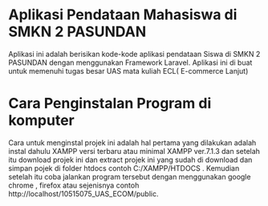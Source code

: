 # Aplikasi Pendataan Mahasiswa di SMKN 2 PASUNDAN

Aplikasi ini adalah berisikan kode-kode aplikasi pendataan Siswa di SMKN 2 PASUNDAN dengan menggunakan Framework Laravel. Aplikasi ini di buat untuk memenuhi tugas besar UAS mata kuliah ECL( E-commerce Lanjut)

# Cara Penginstalan Program di komputer

Cara untuk menginstal projek ini adalah hal pertama yang dilakukan adalah instal dahulu XAMPP versi terbaru atau minimal XAMPP ver.7.1.3 dan setelah itu download projek ini dan extract projek ini yang sudah di download dan simpan pojek di folder htdocs contoh C:/XAMPP/HTDOCS . Kemudian setelah itu coba jalankan program tersebut dengan menggunakan google chrome , firefox atau sejenisnya contoh http://localhost/10515075_UAS_ECOM/public.


